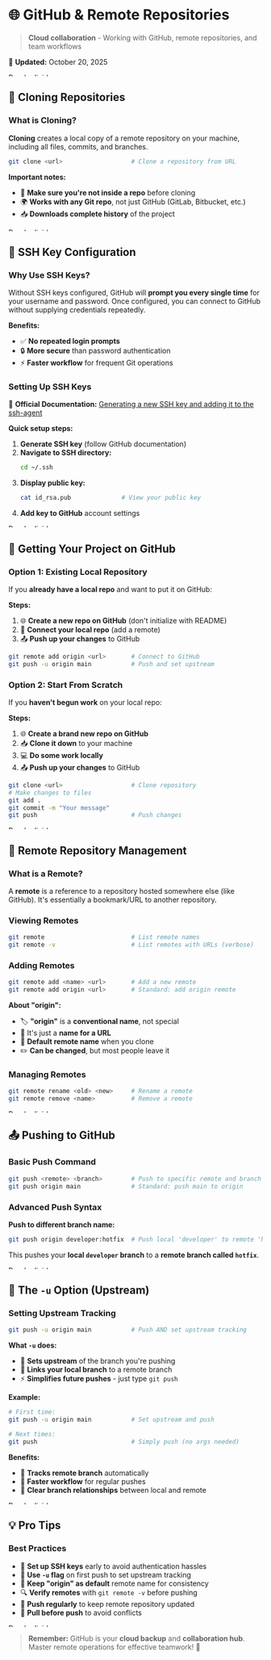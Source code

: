 # 🌐 GitHub & Remote Repositories

> **Cloud collaboration** - Working with GitHub, remote repositories, and team workflows

📅 **Updated:** October 20, 2025

<img src="../purple-divisor.svg" width="100%" height="6" alt="Purple divider">

## 🔗 Cloning Repositories

### What is Cloning?

**Cloning** creates a local copy of a remote repository on your machine, including all files, commits, and branches.

```bash
git clone <url>                   # Clone a repository from URL
```

**Important notes:**
- 📂 **Make sure you're not inside a repo** before cloning
- 🌍 **Works with any Git repo**, not just GitHub (GitLab, Bitbucket, etc.)
- 📥 **Downloads complete history** of the project

<img src="../purple-divisor.svg" width="100%" height="6" alt="Purple divider">

## 🔐 SSH Key Configuration

### Why Use SSH Keys?

Without SSH keys configured, GitHub will **prompt you every single time** for your username and password. Once configured, you can connect to GitHub without supplying credentials repeatedly.

**Benefits:**
- ✅ **No repeated login prompts**
- 🔒 **More secure** than password authentication
- ⚡ **Faster workflow** for frequent Git operations

### Setting Up SSH Keys

🔗 **Official Documentation:** [Generating a new SSH key and adding it to the ssh-agent](https://docs.github.com/pt/authentication/connecting-to-github-with-ssh/generating-a-new-ssh-key-and-adding-it-to-the-ssh-agent)

**Quick setup steps:**

1. **Generate SSH key** (follow GitHub documentation)
2. **Navigate to SSH directory:**
   ```bash
   cd ~/.ssh
   ```
3. **Display public key:**
   ```bash
   cat id_rsa.pub              # View your public key
   ```
4. **Add key to GitHub** account settings

<img src="../purple-divisor.svg" width="100%" height="6" alt="Purple divider">

## 🚀 Getting Your Project on GitHub

### Option 1: Existing Local Repository

If you **already have a local repo** and want to put it on GitHub:

**Steps:**
1. 🌐 **Create a new repo on GitHub** (don't initialize with README)
2. 🔗 **Connect your local repo** (add a remote)
3. 📤 **Push up your changes** to GitHub

```bash
git remote add origin <url>       # Connect to GitHub
git push -u origin main           # Push and set upstream
```

### Option 2: Start From Scratch

If you **haven't begun work** on your local repo:

**Steps:**
1. 🌐 **Create a brand new repo on GitHub**
2. 📥 **Clone it down** to your machine
3. 💻 **Do some work locally**
4. 📤 **Push up your changes** to GitHub

```bash
git clone <url>                   # Clone repository
# Make changes to files
git add .
git commit -m "Your message"
git push                          # Push changes
```

<img src="../purple-divisor.svg" width="100%" height="6" alt="Purple divider">

## 🔗 Remote Repository Management

### What is a Remote?

A **remote** is a reference to a repository hosted somewhere else (like GitHub). It's essentially a bookmark/URL to another repository.

### Viewing Remotes

```bash
git remote                        # List remote names
git remote -v                     # List remotes with URLs (verbose)
```

### Adding Remotes

```bash
git remote add <name> <url>       # Add a new remote
git remote add origin <url>       # Standard: add origin remote
```

**About "origin":**
- 🏷️ **"origin"** is a **conventional name**, not special
- 🎯 It's just a **name for a URL**
- 📌 **Default remote name** when you clone
- ✏️ **Can be changed**, but most people leave it

### Managing Remotes

```bash
git remote rename <old> <new>     # Rename a remote
git remote remove <name>          # Remove a remote
```

<img src="../purple-divisor.svg" width="100%" height="6" alt="Purple divider">

## 📤 Pushing to GitHub

### Basic Push Command

```bash
git push <remote> <branch>        # Push to specific remote and branch
git push origin main              # Standard: push main to origin
```

### Advanced Push Syntax

**Push to different branch name:**

```bash
git push origin developer:hotfix  # Push local 'developer' to remote 'hotfix'
```

This pushes your **local `developer` branch** to a **remote branch called `hotfix`**.

<img src="../purple-divisor.svg" width="100%" height="6" alt="Purple divider">

## 🔼 The `-u` Option (Upstream)

### Setting Upstream Tracking

```bash
git push -u origin main           # Push AND set upstream tracking
```

**What `-u` does:**
- 🔗 **Sets upstream** of the branch you're pushing
- 🎯 **Links your local branch** to a remote branch
- ⚡ **Simplifies future pushes** - just type `git push`

**Example:**
```bash
# First time:
git push -u origin main           # Set upstream and push

# Next times:
git push                          # Simply push (no args needed)
```

**Benefits:**
- 📌 **Tracks remote branch** automatically
- 🚀 **Faster workflow** for regular pushes
- 🎯 **Clear branch relationships** between local and remote

<img src="../purple-divisor.svg" width="100%" height="6" alt="Purple divider">

## 💡 Pro Tips

### Best Practices

- 🔑 **Set up SSH keys** early to avoid authentication hassles
- 🔗 **Use `-u` flag** on first push to set upstream tracking
- 📝 **Keep "origin" as default** remote name for consistency
- 🔍 **Verify remotes** with `git remote -v` before pushing
- 🌿 **Push regularly** to keep remote repository updated
- 🤝 **Pull before push** to avoid conflicts

<img src="../purple-divisor.svg" width="100%" height="6" alt="Purple divider">

> **Remember:** GitHub is your **cloud backup** and **collaboration hub**. Master remote operations for effective teamwork! 🚀